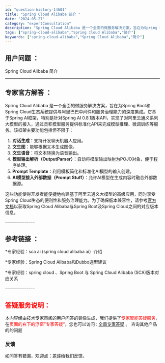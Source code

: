 ```yaml
---
id: "question-history-14601"
title: "Spring Cloud Alibaba 简介 "
date: "2024-05-27"
category: "expertConsultation"
description: "Spring Cloud Alibaba 是一个全面的微服务解决方案，旨在为Spring Boot和Spring Cloud生态系统提供与阿里巴巴中间件和服务治理能力的深度集成。它基于Spring AI框架，特别是针对Spring AI 0.8.1版本API，实现了对阿里云通义系列大模型的接入，通过"
tags: ["spring-cloud-alibaba","Spring Cloud Alibaba","简介"]
keywords: ["spring-cloud-alibaba","Spring Cloud Alibaba","简介"]
---
```


## 用户问题 ： 
 Spring Cloud Alibaba 简介  

---------------
## 专家官方解答 ：

Spring Cloud Alibaba 是一个全面的微服务解决方案，旨在为Spring Boot和Spring Cloud生态系统提供与阿里巴巴中间件和服务治理能力的深度集成。它基于Spring AI框架，特别是针对Spring AI 0.8.1版本API，实现了对阿里云通义系列大模型的接入，通过灵积模型服务提供标准化API来完成模型推理、微调训练等服务。该框架主要功能包括但不限于：

1. **对话生成**：支持开发聊天机器人应用。
2. **文生图**：能够根据文本生成图像。
3. **文生语音**：将文本转换为语音输出。
4. **模型输出解析（OutputParser）**：自动将模型输出映射为POJO对象，便于程序处理。
5. **Prompt Template**：利用模板简化和标准化AI模型的输入创建。
6. **AI模型接入外部数据（Prompt Stuff）**：允许AI模型在生成内容时融合外部数据源。

这些功能使得开发者能便捷地构建基于阿里云通义大模型的高级应用，同时享受Spring Cloud生态的便利性和服务治理能力。为了确保版本兼容性，请参考[官方文档](https://sca.aliyun.com/docs/2023/overview/version-explain/)以获取Spring Cloud Alibaba与Spring Boot及Spring Cloud之间的对应版本信息。


<font color="#949494">---------------</font> 


## 参考链接 ：

*专家经验：sca ai (spring cloud alibaba ai）介绍 
 
 *专家经验：Spring Cloud Alibaba和Dubbo选型建议 
 
 *专家经验：spring cloud 、Spring Boot 与 Spring Cloud Alibaba (SCA)版本对应关系 


 <font color="#949494">---------------</font> 
 


## <font color="#FF0000">答疑服务说明：</font> 

本内容经由技术专家审阅的用户问答的镜像生成，我们提供了<font color="#FF0000">专家智能答疑服务</font>，在<font color="#FF0000">页面的右下的浮窗”专家答疑“</font>。您也可以访问 : [全局专家答疑](https://answer.opensource.alibaba.com/docs/intro) 。 咨询其他产品的的问题

### 反馈
如问答有错漏，欢迎点：[差评](https://ai.nacos.io/user/feedbackByEnhancerGradePOJOID?enhancerGradePOJOId=14608)给我们反馈。
